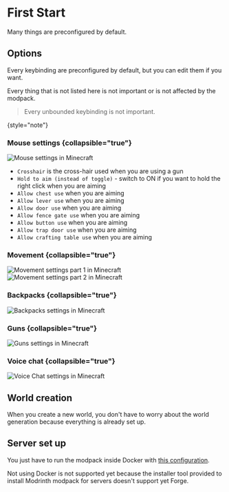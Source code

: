 # First Start

Many things are preconfigured by default.

## Options

Every keybinding are preconfigured by default, but you can edit them if you want.

Every thing that is not listed here is not important or is not affected by the modpack.

> Every unbounded keybinding is not important.
>
{style="note"}

### Mouse settings {collapsible="true"}

![Mouse settings in Minecraft](mouse-settings.png)

- `Crosshair` is the cross-hair used when you are using a gun
- `Hold to aim (instead of toggle)` - switch to ON if you want to hold the right click when you are aiming
- `Allow chest use` when you are aiming
- `Allow lever use` when you are aiming
- `Allow door use` when you are aiming
- `Allow fence gate use` when you are aiming
- `Allow button use` when you are aiming
- `Allow trap door use` when you are aiming
- `Allow crafting table use` when you are aiming

### Movement {collapsible="true"}

![Movement settings part 1 in Minecraft](movement-settings1.png)
![Movement settings part 2 in Minecraft](movement-settings2.png)

### Backpacks {collapsible="true"}

![Backpacks settings in Minecraft](backpacks-settings.png)

### Guns {collapsible="true"}

![Guns settings in Minecraft](guns-settings.png)

### Voice chat {collapsible="true"}

![Voice Chat settings in Minecraft](voicechat-settings.png)

## World creation

When you create a new world, you don't have to worry about the world generation because everything is already set up.

## Server set up

You just have to run the modpack inside Docker with 
[this configuration](https://github.com/anhgelus/nohtis-apohcalyps-modpack/tree/main/modpack/docker).

Not using Docker is not supported yet because the installer tool provided to install Modrinth modpack for servers doesn't
support yet Forge.
